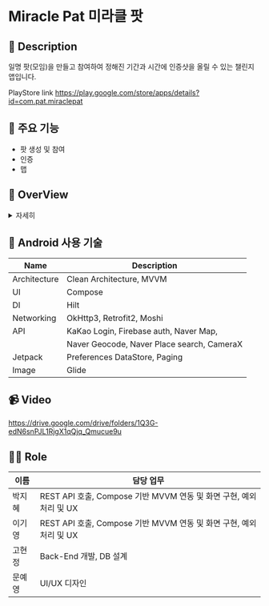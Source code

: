 # Miracle Pat 미라클 팟

## :loudspeaker: Description
일명 팟(모임)을 만들고 참여하여 정해진 기간과 시간에 인증샷을 올릴 수 있는 챌린지 앱입니다. 

PlayStore link
https://play.google.com/store/apps/details?id=com.pat.miraclepat

## :mega: 주요 기능

  - 팟 생성 및 참여
  - 인증
  - 맵


## :mag_right: OverView

<details>
    <summary>자세히</summary>



### 1. 로그인 화면

<center>
  <img src="https://github.com/MiraclePat/Pat_Android/assets/80188940/147540ca-138d-4c40-ba29-e8d4fe0c925b"  width="200" height="400"/>

</center>

### 2. Main 화면

<center>
<img src="https://github.com/MiraclePat/Pat_Android/assets/80188940/0ecf3731-5eb1-4285-bf89-57b0392339e8"  width="200" height="400"/>


</center>


### 3. 공고글 상세 화면

<center>
<img src="https://github.com/MiraclePat/Pat_Android/assets/80188940/5123cd67-627a-4209-b7b0-7cadd336c38d"  width="200" height="400"/>
</center>



### 4. 팟 생성 화면

<center>

<img src="https://github.com/MiraclePat/Pat_Android/assets/80188940/0f15a152-d080-42a7-a94f-f27c734bf089"  width="200" height="400"/>
  <img src="https://github.com/MiraclePat/Pat_Android/assets/80188940/4f24e264-77a9-4488-a3b1-198cf2f96898"  width="200" height="400"/>
  <img src="https://github.com/MiraclePat/Pat_Android/assets/80188940/ecec8a65-6188-46cb-a585-e46fdb35471d"  width="200" height="400"/>

</center>



### 5. 팟 목록 화면

<center>
  <img src="https://github.com/MiraclePat/Pat_Android/assets/80188940/35b5d17d-fb6b-468b-b97d-db0cdb85ae61"  width="200" height="400"/>


</center>



### 6. 인증화면
<center>
  <img src="https://github.com/MiraclePat/Pat_Android/assets/80188940/e5470d3e-1a5a-4139-ad5a-b50b95710df7"  width="200" height="400"/>
  <img src="https://github.com/MiraclePat/Pat_Android/assets/80188940/c8183a40-4ed6-4277-8a65-61fe3c387eb9"  width="200" height="400"/>
  <img src="https://github.com/MiraclePat/Pat_Android/assets/80188940/dffa4109-aae2-4b44-ab82-1cef51dfd81f"  width="200" height="400"/>
</center>


### 7. 맵 화면
<center>
  <img src="https://github.com/MiraclePat/Pat_Android/assets/80188940/919cd122-61b1-4c98-9308-0318e7fd0df6"  width="200" height="400"/>
</center>

### 8. 마이페이지 화면
<center>
  <img src="https://github.com/MiraclePat/Pat_Android/assets/80188940/2b9cb61c-d3d6-4602-93f3-caeb00092975"  width="200" height="400"/>

</center>
</details>

 ## :iphone: Android 사용 기술

| Name             | Description                                  |
| ---------------- | -------------------------------------------- |
| Architecture     | Clean Architecture,  MVVM                    |
| UI               | Compose                                      |
| DI               | Hilt                                         |
| Networking       | OkHttp3, Retrofit2, Moshi                    |    
| API              | KaKao Login, Firebase auth, Naver Map,       |
|                  | Naver Geocode, Naver Place search, CameraX   |                            
| Jetpack          | Preferences DataStore, Paging                |
| Image            | Glide                                        |


##  📹 Video
https://drive.google.com/drive/folders/1Q3G-edN6snPJL1RjgX1qQjq_Qmucue9u

## 🙋‍♂️ Role

| 이름 | 담당 업무 |
| ------ | ------ |
| 박지혜 | REST API 호출, Compose 기반 MVVM 연동 및 화면 구현, 예외처리 및 UX |
| 이기영 | REST API 호출, Compose 기반 MVVM 연동 및 화면 구현, 예외처리 및 UX |
| 고현정 | Back-End 개발, DB 설계 |
| 문예영 | UI/UX 디자인 |

<br>
